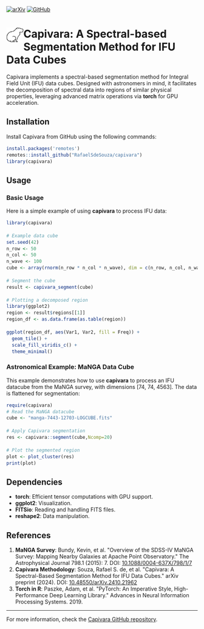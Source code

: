 [![arXiv](https://img.shields.io/badge/arXiv-astro--ph%2F2404.18165-%23ED9145?labelColor=%23ED9145&color=%2321609D)](https://arxiv.org/abs/2410.21962)
[![GitHub](https://img.shields.io/github/license/RafaelSdeSouza/capivara)](https://github.com/RafaelSdeSouza/capivara/blob/main/LICENSE) 
# [<img align="left" src="images/capivara.jpeg" width="45">](https://cosmostatistics-initiative.org/) Capivara: A Spectral-based Segmentation Method for IFU Data Cubes

Capivara implements a spectral-based segmentation method for Integral Field Unit (IFU) data cubes. Designed with astronomers in mind, it facilitates the decomposition of spectral data into regions of similar physical properties, leveraging advanced matrix operations via **torch** for GPU acceleration.

## Installation

Install Capivara from GitHub using the following commands:

```R
install.packages('remotes')
remotes::install_github("RafaelSdeSouza/capivara")
library(capivara)
```

## Usage

### Basic Usage

Here is a simple example of using **capivara** to process IFU data:

```R
library(capivara)

# Example data cube
set.seed(42)
n_row <- 50
n_col <- 50
n_wave <- 100
cube <- array(rnorm(n_row * n_col * n_wave), dim = c(n_row, n_col, n_wave))

# Segment the cube
result <- capivara_segment(cube)

# Plotting a decomposed region
library(ggplot2)
region <- result$regions[[1]]
region_df <- as.data.frame(as.table(region))

ggplot(region_df, aes(Var1, Var2, fill = Freq)) +
  geom_tile() +
  scale_fill_viridis_c() +
  theme_minimal()
```

### Astronomical Example: MaNGA Data Cube

This example demonstrates how to use **capivara** to process an IFU datacube from the MaNGA survey, with dimensions [74, 74, 4563]. The data is flattened for segmentation:

```R
require(capivara)
# Read the MaNGA datacube
cube <- "manga-7443-12703-LOGCUBE.fits"

# Apply Capivara segmentation
res <- capivara::segment(cube,Ncomp=20)

# Plot the segmented region
plot <- plot_cluster(res)
print(plot)
```

## Dependencies

- **torch**: Efficient tensor computations with GPU support.
- **ggplot2**: Visualization.
- **FITSio**: Reading and handling FITS files.
- **reshape2**: Data manipulation.

## References

1. **MaNGA Survey**: Bundy, Kevin, et al. "Overview of the SDSS-IV MaNGA Survey: Mapping Nearby Galaxies at Apache Point Observatory." The Astrophysical Journal 798.1 (2015): 7. DOI: [10.1088/0004-637X/798/1/7](https://doi.org/10.1088/0004-637X/798/1/7)
2. **Capivara Methodology**: Souza, Rafael S. de, et al. "Capivara: A Spectral-Based Segmentation Method for IFU Data Cubes." arXiv preprint (2024). DOI: [10.48550/arXiv.2410.21962](https://arxiv.org/abs/2410.21962)
3. **Torch in R**: Paszke, Adam, et al. "PyTorch: An Imperative Style, High-Performance Deep Learning Library." Advances in Neural Information Processing Systems. 2019.

---
For more information, check the [Capivara GitHub repository](https://github.com/RafaelSdeSouza/capivara).


